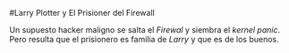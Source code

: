#Larry Plotter y El Prisioner del Firewall

Un supuesto hacker maligno se salta el *Firewal* y siembra el *kernel panic*.
Pero resulta que el prisionero es familia de *Larry* y que es de los buenos.